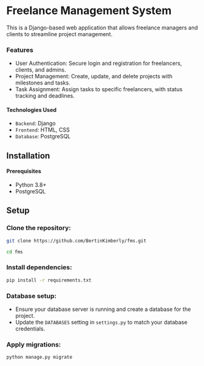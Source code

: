 # Freelance Management System

This is a Django-based web application that allows freelance managers and clients to streamline project management.

### Features

- User Authentication: Secure login and registration for freelancers, clients, and admins.
- Project Management: Create, update, and delete projects with milestones and tasks.
- Task Assignment: Assign tasks to specific freelancers, with status tracking and deadlines.

#### Technologies Used
- `Backend`: Django
- `Frontend`: HTML, CSS
- `Database`: PostgreSQL

## Installation

#### Prerequisites
- Python 3.8+
- PostgreSQL 

## Setup
### Clone the repository:

```bash
git clone https://github.com/BertinKimberly/fms.git

cd fms
```

### Install dependencies:
```bash
pip install -r requirements.txt
```


### Database setup:

- Ensure your database server is running and create a database for the project.
- Update the `DATABASES` setting in `settings.py` to match your database credentials.
### Apply migrations:
```bash
python manage.py migrate
```


